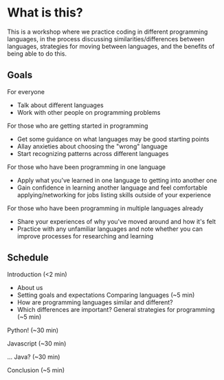 # What is this?
This is a workshop where we practice coding in different programming languages, in the process discussing similarities/differences between languages, strategies for moving between languages, and the benefits of being able to do this.

## Goals
For everyone
- Talk about different languages
- Work with other people on programming problems

For those who are getting started in programming
- Get some guidance on what languages may be good starting points
- Allay anxieties about choosing the "wrong" language
- Start recognizing patterns across different languages

For those who have been programming in one language
- Apply what you've learned in one language to getting into another one
- Gain confidence in learning another language and feel comfortable applying/networking for jobs listing skills outside of your experience

For those who have been programming in multiple languages already
- Share your experiences of why you've moved around and how it's felt
- Practice with any unfamiliar languages and note whether you can improve processes for researching and learning

## Schedule
Introduction (<2 min)
- About us
- Setting goals and expectations
Comparing languages (~5 min)
- How are programming languages similar and different?
- Which differences are important?
General strategies for programming (~5 min)

Python! (~30 min)

Javascript (~30 min)

... Java? (~30 min)

Conclusion (~5 min)

